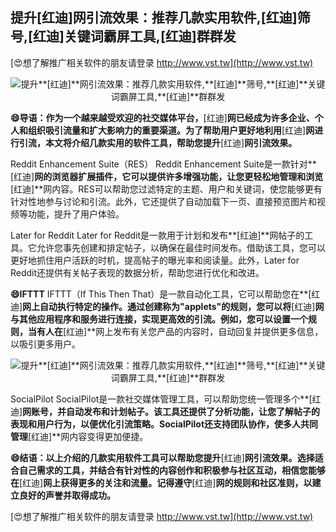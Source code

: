 ## **提升**[红迪]**网引流效果：推荐几款实用软件,**[红迪]**筛号,**[红迪]**关键词霸屏工具,**[红迪]**群群发**

[😍想了解推广相关软件的朋友请登录 http://www.vst.tw](http://www.vst.tw)

 <center><img src="https://vst.tw/MP4/tuiguang/png/0.png" alt="提升**[红迪]**网引流效果：推荐几款实用软件,**[红迪]**筛号,**[红迪]**关键词霸屏工具,**[红迪]**群群发"></center>

**😄导语：作为一个越来越受欢迎的社交媒体平台，**[红迪]**网已经成为许多企业、个人和组织吸引流量和扩大影响力的重要渠道。为了帮助用户更好地利用**[红迪]**网进行引流，本文将介绍几款实用的软件工具，帮助您提升**[红迪]**网引流效果。**

Reddit Enhancement Suite（RES）
Reddit Enhancement Suite是一款针对**[红迪]**网的浏览器扩展插件，它可以提供许多增强功能，让您更轻松地管理和浏览**[红迪]**网内容。RES可以帮助您过滤特定的主题、用户和关键词，使您能够更有针对性地参与讨论和引流。此外，它还提供了自动加载下一页、直接预览图片和视频等功能，提升了用户体验。

Later for Reddit
Later for Reddit是一款用于计划和发布**[红迪]**网帖子的工具。它允许您事先创建和排定帖子，以确保在最佳时间发布。借助该工具，您可以更好地抓住用户活跃的时机，提高帖子的曝光率和阅读量。此外，Later for Reddit还提供有关帖子表现的数据分析，帮助您进行优化和改进。

**😄IFTTT**
IFTTT（If This Then That）是一款自动化工具，它可以帮助您在**[红迪]**网上自动执行特定的操作。通过创建称为"applets"的规则，您可以将**[红迪]**网与其他应用程序和服务进行连接，实现更高效的引流。例如，您可以设置一个规则，当有人在**[红迪]**网上发布有关您产品的内容时，自动回复并提供更多信息，以吸引更多用户。

 <center><img src="https://vst.tw/MP4/tuiguang/png/7.png" alt="提升**[红迪]**网引流效果：推荐几款实用软件,**[红迪]**筛号,**[红迪]**关键词霸屏工具,**[红迪]**群群发"></center>

SocialPilot
SocialPilot是一款社交媒体管理工具，可以帮助您统一管理多个**[红迪]**网账号，并自动发布和计划帖子。该工具还提供了分析功能，让您了解帖子的表现和用户行为，以便优化引流策略。SocialPilot还支持团队协作，使多人共同管理**[红迪]**网内容变得更加便捷。

**😄结语：以上介绍的几款实用软件工具可以帮助您提升**[红迪]**网引流效果。选择适合自己需求的工具，并结合有针对性的内容创作和积极参与社区互动，相信您能够在**[红迪]**网上获得更多的关注和流量。记得遵守**[红迪]**网的规则和社区准则，以建立良好的声誉并取得成功。**

[😍想了解推广相关软件的朋友请登录 http://www.vst.tw](http://www.vst.tw)




